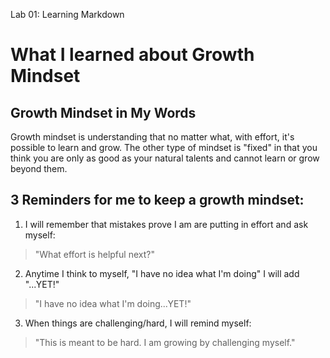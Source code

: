 Lab 01: Learning Markdown

# What I learned about Growth Mindset

## Growth Mindset in My Words

Growth mindset is understanding that no matter what, with effort, it's possible to learn and grow. The other type of mindset is "fixed" in that you think you are only as good as your natural talents and cannot learn or grow beyond them.

## 3 Reminders for me to keep a growth mindset:

1. I will remember that mistakes prove I am are putting in effort and ask myself:
> "What effort is helpful next?"

2. Anytime I think to myself, "I have no idea what I'm doing" I will add "...YET!"
> "I have no idea what I'm doing...YET!"

3. When things are challenging/hard, I will remind myself:
> "This is meant to be hard. I am growing by challenging myself."
